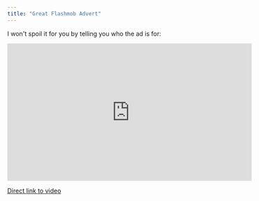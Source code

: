 ```yaml
---
title: "Great Flashmob Advert"
---
```

<p>I won't spoil it for you by telling you who the ad is for:</p>
<p><iframe width="560" height="315" src="https://www.youtube.com/embed/Sh30EIkgE4o?rel=0" frameborder="0" allowfullscreen></iframe></p>
<p><a href="https://youtu.be/Sh30EIkgE4o">Direct link to video</a></p>
